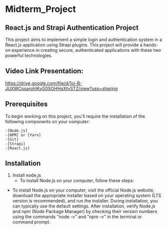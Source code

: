 # Midterm_Project
## React.js and Strapi Authentication Project
This project aims to implement a simple login and authentication system in a React.js application using Strapi plugins. This project will provide a hands-on experience in creating secure, authenticated applications with these two powerful technologies. 
## Video Link Presentation: 
https://drive.google.com/file/d/1oi-B-JUXWCosarohIKvG0SOHHqXtySTZ/view?usp=sharing
## Prerequisites
To begin working on this project, you'll require the installation of the following components on your computer:
```
-[Node.js]
-[NPM] or [Yarn]
-[Git]
-[Strapi]
-[React.js]
```
## Installation
1. Install node.js <br>
    - To install Node.js on your computer, follow these steps: <br>
- To install Node.js on your computer, visit the official Node.js website, download the appropriate installer based on your operating system (LTS version is recommended), and run the installer. During installation, you can typically use the default settings. After installation, verify Node.js and npm (Node Package Manager) by checking their version numbers using the commands "node -v" and "npm -v" in the terminal or command prompt.

